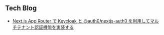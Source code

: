 ## Tech Blog

- [Next.js App Router で Keycloak と @auth0/nextjs-auth0 を利用してマルチテナント認証機能を実装する](https://tech.uzabase.com/entry/2023/08/24/181436)
